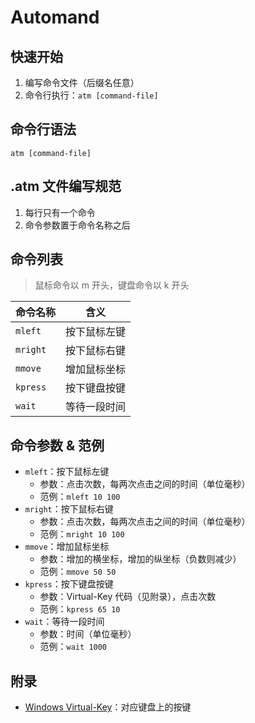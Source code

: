 ﻿# Automand

## 快速开始

1. 编写命令文件（后缀名任意）
2. 命令行执行：`atm [command-file]`

## 命令行语法

`atm [command-file]`

## .atm 文件编写规范

1. 每行只有一个命令
2. 命令参数置于命令名称之后

## 命令列表

> 鼠标命令以 m 开头，键盘命令以 k 开头

| 命令名称 | 含义         |
| -------- | ------------ |
| `mleft`  | 按下鼠标左键 |
| `mright` | 按下鼠标右键 |
| `mmove`  | 增加鼠标坐标 |
| `kpress` | 按下键盘按键 |
| `wait`   | 等待一段时间 |

## 命令参数 & 范例

* `mleft`：按下鼠标左键
     * 参数：点击次数，每两次点击之间的时间（单位毫秒）
     * 范例：`mleft 10 100`
* `mright`：按下鼠标右键
     * 参数：点击次数，每两次点击之间的时间（单位毫秒）
     * 范例：`mright 10 100`
* `mmove`：增加鼠标坐标
     * 参数：增加的横坐标，增加的纵坐标（负数则减少）
     * 范例：`mmove 50 50`
* `kpress`：按下键盘按键
     * 参数：Virtual-Key 代码（见附录），点击次数
     * 范例：`kpress 65 10`
* `wait`：等待一段时间
     * 参数：时间（单位毫秒）
     * 范例：`wait 1000`

## 附录

* [Windows Virtual-Key](https://dwz.date/fmFy)：对应键盘上的按键

